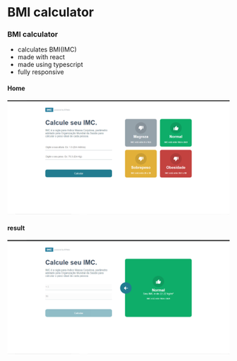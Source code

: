 # BMI calculator

### BMI calculator

- calculates BMI(IMC)
- made with react
- made using typescript
- fully responsive

#### Home
![preview img](/preview.png)

#### result
![preview img](/preview-imc.png)
